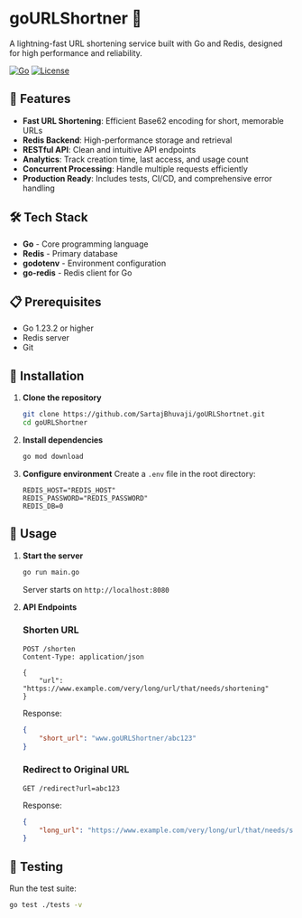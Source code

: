 # goURLShortner 🔗

A lightning-fast URL shortening service built with Go and Redis, designed for high performance and reliability.

[![Go](https://github.com/SartajBhuvaji/goURLShortnet/actions/workflows/go.yml/badge.svg)](https://github.com/SartajBhuvaji/goURLShortnet/actions/workflows/go.yml)
[![License](https://img.shields.io/badge/License-Apache%202.0-blue.svg)](LICENSE)

## 🚀 Features

- **Fast URL Shortening**: Efficient Base62 encoding for short, memorable URLs
- **Redis Backend**: High-performance storage and retrieval
- **RESTful API**: Clean and intuitive API endpoints
- **Analytics**: Track creation time, last access, and usage count
- **Concurrent Processing**: Handle multiple requests efficiently
- **Production Ready**: Includes tests, CI/CD, and comprehensive error handling

## 🛠️ Tech Stack

- **Go** - Core programming language
- **Redis** - Primary database
- **godotenv** - Environment configuration
- **go-redis** - Redis client for Go

## 📋 Prerequisites

- Go 1.23.2 or higher
- Redis server
- Git

## 🔧 Installation

1. **Clone the repository**
   ```bash
   git clone https://github.com/SartajBhuvaji/goURLShortnet.git
   cd goURLShortner
   ```

2. **Install dependencies**
   ```bash
   go mod download
   ```

3. **Configure environment**
   Create a `.env` file in the root directory:
   ```env
   REDIS_HOST="REDIS_HOST"
   REDIS_PASSWORD="REDIS_PASSWORD"
   REDIS_DB=0
   ```

## 🚦 Usage

1. **Start the server**
   ```bash
   go run main.go
   ```
   Server starts on `http://localhost:8080`

2. **API Endpoints**

   ### Shorten URL
   ```http
   POST /shorten
   Content-Type: application/json

   {
       "url": "https://www.example.com/very/long/url/that/needs/shortening"
   }
   ```
   Response:
   ```json
   {
       "short_url": "www.goURLShortner/abc123"
   }
   ```

   ### Redirect to Original URL
   ```http
   GET /redirect?url=abc123
   ```
   Response:
   ```json
   {
       "long_url": "https://www.example.com/very/long/url/that/needs/shortening"
   }
   ```

## 🧪 Testing

Run the test suite:

```bash
go test ./tests -v
```
